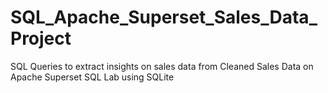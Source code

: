 # SQL_Apache_Superset_Sales_Data_Project
SQL Queries to extract insights on sales data from Cleaned Sales Data on  Apache Superset SQL Lab using SQLite
